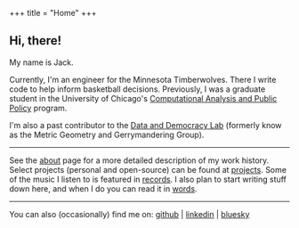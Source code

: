 +++
title = "Home"
+++

## Hi, there!

My name is Jack. 

Currently, I'm an engineer for the Minnesota Timberwolves. There I write code to help inform basketball decisions. Previously, I was a graduate student in the University of Chicago's [Computational Analysis and Public Policy](https://capp.uchicago.edu/) program.

I'm also a past contributor to the [Data and Democracy Lab](https://mggg.org/) (formerly know as the Metric Geometry and Gerrymandering Group).

---

See the [about](/about) page for a more detailed description of my work history. Select projects (personal and open-source) can be found at [projects](/projects). Some of the music I listen to is featured in [records](/records). I also plan to start writing stuff down here, and when I do you can read it in [words](/words).

--- 

You can also (occasionally) find me on: [github](https://github.com/jgibson517) | [linkedin](https://www.linkedin.com/in/jackgibson17/) | [bluesky](https://bsky.app/profile/jack-gibson.bsky.social)
